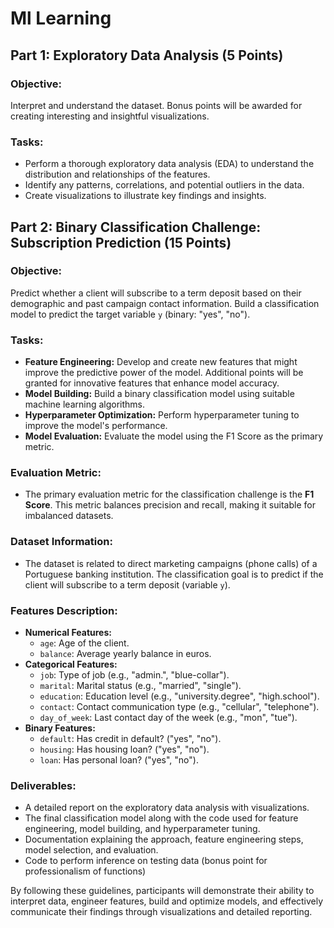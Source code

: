 # Ml Learning

## Part 1: Exploratory Data Analysis (5 Points)

### Objective:
Interpret and understand the dataset. Bonus points will be awarded for creating interesting and insightful visualizations.

### Tasks:
- Perform a thorough exploratory data analysis (EDA) to understand the distribution and relationships of the features.
- Identify any patterns, correlations, and potential outliers in the data.
- Create visualizations to illustrate key findings and insights.

## Part 2: Binary Classification Challenge: Subscription Prediction (15 Points)

### Objective:
Predict whether a client will subscribe to a term deposit based on their demographic and past campaign contact information. Build a classification model to predict the target variable `y` (binary: "yes", "no").

### Tasks:
- **Feature Engineering:** Develop and create new features that might improve the predictive power of the model. Additional points will be granted for innovative features that enhance model accuracy.
- **Model Building:** Build a binary classification model using suitable machine learning algorithms.
- **Hyperparameter Optimization:** Perform hyperparameter tuning to improve the model's performance.
- **Model Evaluation:** Evaluate the model using the F1 Score as the primary metric.

### Evaluation Metric:
- The primary evaluation metric for the classification challenge is the **F1 Score**. This metric balances precision and recall, making it suitable for imbalanced datasets.

### Dataset Information:
- The dataset is related to direct marketing campaigns (phone calls) of a Portuguese banking institution. The classification goal is to predict if the client will subscribe to a term deposit (variable `y`).

### Features Description:
- **Numerical Features:** 
  - `age`: Age of the client.
  - `balance`: Average yearly balance in euros.
- **Categorical Features:** 
  - `job`: Type of job (e.g., "admin.", "blue-collar").
  - `marital`: Marital status (e.g., "married", "single").
  - `education`: Education level (e.g., "university.degree", "high.school").
  - `contact`: Contact communication type (e.g., "cellular", "telephone").
  - `day_of_week`: Last contact day of the week (e.g., "mon", "tue").
- **Binary Features:** 
  - `default`: Has credit in default? ("yes", "no").
  - `housing`: Has housing loan? ("yes", "no").
  - `loan`: Has personal loan? ("yes", "no").

### Deliverables:
- A detailed report on the exploratory data analysis with visualizations.
- The final classification model along with the code used for feature engineering, model building, and hyperparameter tuning.
- Documentation explaining the approach, feature engineering steps, model selection, and evaluation.
- Code to perform inference on testing data (bonus point for professionalism of functions)

By following these guidelines, participants will demonstrate their ability to interpret data, engineer features, build and optimize models, and effectively communicate their findings through visualizations and detailed reporting.
